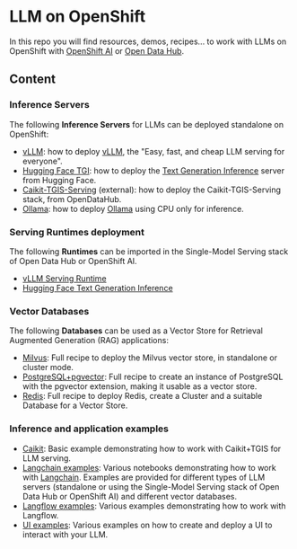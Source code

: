 # LLM on OpenShift

In this repo you will find resources, demos, recipes... to work with LLMs on OpenShift with [OpenShift AI](https://www.redhat.com/en/technologies/cloud-computing/openshift/openshift-ai) or [Open Data Hub](https://opendatahub.io/).

## Content

### Inference Servers

The following **Inference Servers** for LLMs can be deployed standalone on OpenShift:

- [vLLM](llm-servers/vllm/README.md): how to deploy [vLLM](https://docs.vllm.ai/en/latest/index.html), the "Easy, fast, and cheap LLM serving for everyone".
- [Hugging Face TGI](llm-servers/hf_tgi/README.md): how to deploy the [Text Generation Inference](https://github.com/huggingface/text-generation-inference) server from Hugging Face.
- [Caikit-TGIS-Serving](https://github.com/opendatahub-io/caikit-tgis-serving) (external): how to deploy the Caikit-TGIS-Serving stack, from OpenDataHub.
- [Ollama](llm-servers/ollama/README.md): how to deploy [Ollama](https://github.com/ollama/ollama) using CPU only for inference.

### Serving Runtimes deployment

The following **Runtimes** can be imported in the Single-Model Serving stack of Open Data Hub or OpenShift AI.

- [vLLM Serving Runtime](serving-runtimes/vllm_runtime/README.md)
- [Hugging Face Text Generation Inference](serving-runtimes/hf_tgi_runtime/README.md)

### Vector Databases

The following **Databases** can be used as a Vector Store for Retrieval Augmented Generation (RAG) applications:

- [Milvus](vector-databases/milvus/README.md): Full recipe to deploy the Milvus vector store, in standalone or cluster mode.
- [PostgreSQL+pgvector](vector-databases/pgvector/README.md): Full recipe to create an instance of PostgreSQL with the pgvector extension, making it usable as a vector store.
- [Redis](vector-databases/redis/README.md): Full recipe to deploy Redis, create a Cluster and a suitable Database for a Vector Store.

### Inference and application examples

- [Caikit](examples/notebooks/caikit-basic-query/README.md): Basic example demonstrating how to work with Caikit+TGIS for LLM serving.
- [Langchain examples](examples/notebooks/langchain/README.md): Various notebooks demonstrating how to work with [Langchain](https://www.langchain.com/). Examples are provided for different types of LLM servers (standalone or using the Single-Model Serving stack of Open Data Hub or OpenShift AI) and different vector databases.
- [Langflow examples](examples/langflow/README.md): Various examples demonstrating how to work with Langflow.
- [UI examples](examples/ui/README.md): Various examples on how to create and deploy a UI to interact with your LLM.
